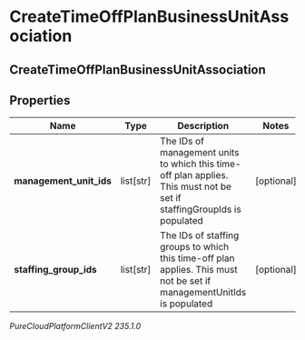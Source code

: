 # CreateTimeOffPlanBusinessUnitAssociation

## CreateTimeOffPlanBusinessUnitAssociation

## Properties

|Name | Type | Description | Notes|
|------------ | ------------- | ------------- | -------------|
| **management_unit_ids** | list[str] | The IDs of management units to which this time-off plan applies. This must not be set if staffingGroupIds is populated | [optional] |
| **staffing_group_ids** | list[str] | The IDs of staffing groups to which this time-off plan applies. This must not be set if managementUnitIds is populated | [optional] |



_PureCloudPlatformClientV2 235.1.0_
